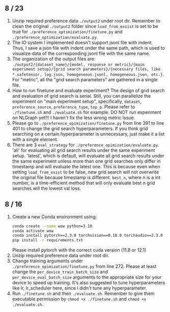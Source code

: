 ## 8 / 23
1. Unzip required preference data `./output2` under root dir. Remember to clean the original `./output2` folder since `load_from_exsist` is set to be true for `./preference_optimization/finetune.py` and `./preference_optimization/evaluate.py`.
2. The IO system I implemented doesn't support jsonl file with indent. Thus, I save a json file with indent under the same path, which is used to visualize data of the corresponding jsonl file with the same name.
3. The organization of the output files are: `./output2/{dataset_name}/{model, response or metric}/{main experiment setup}/{grid search parameters}/{necessary files, like *.safetensor, log.json, homogeneous.jsonl, homogeneous.json, etc.}`. For "metric", all the "grid search parameters" are gathered in a single file.
4. How to run finetune and evaluate experiment? The design of grid search and evaluation of grid search is serial. Still, you can parallelize the experiment on "main experiment setup", specifically, `dataset`, `preference_source`, `preference_type`, `top_p`. Please refer to `./finetune.sh` and `./evaluate.sh` for example. DO NOT run experiment on NLGraph yet!!! I haven't fix the less wrong metric issue.
5. Please go to `./preference_opimization/finetune.py` from line 391 to line 401 to change the grid search hyperparameters. If you think grid searching on a certain hyperparameter is unnecessary, just make it a list with a single element.
6. There are 3 `eval_strategy` for `./preference_opimization/evaluate.py`. 'all' for evaluating all grid search results under the same experiment setup. 'latest', which is default, will evaluate all grid search results under the same experiment unless more than one grid searches only differ in timestamp and will evaluate the latest one. This is because even when setting `load_from_exist` to be false, new grid search will not overwrite the original file because timestamp is different. `best_n`, where n is a int number, is a time-efficient method that will only evaluate best n grid searches will the lowest val loss.

## 8 / 16
1. Create a new Conda environment using:
    ```bash
    conda create --name wow python=3.10
    conda activate wow
    conda install pytorch==2.3.0 torchvision==0.18.0 torchaudio==2.3.0 pytorch-cuda=11.8 -c pytorch -c nvidia
    pip install -r requirements.txt
    ```
   Please install pytorch with the correct cuda version (11.8 or 12.1)
2. Unzip required preference data under root dir.
3. Change training arguments under `./preference_opimization/finetune.py` from line 272. Please at least change the `per_device_train_batch_size` and `per_device_eval_batch_size` arguments to the appropriate size for your device to speed up training. It's also suggested to tune hyperparameters like lr, lr_scheduler here, since I didn't tune any hyperparameter.
4. Run `./finetune.sh` and then `./evaluate.sh`. Remember to give them executable permission by `chmod +x ./finetune.sh` and `chmod +x ./evaluate.sh`.